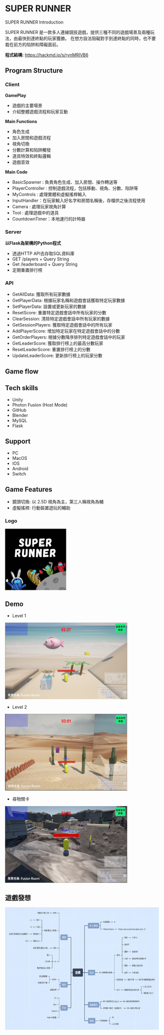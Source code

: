 # SUPER RUNNER
SUPER RUNNER Introduction

SUPER RUNNER 是一款多人連線競技遊戲，提供三種不同的遊戲場景及兩種玩法，由最快到達終點的玩家獲勝。
在想方設法阻礙對手到達終點的同時，也不要栽在前方的陷阱和障礙面前。

**程式結構:** https://hackmd.io/s/rynMRIVB6

## Program Structure

### Client
**GamePlay**
- 遊戲的主要場景
- 介紹整體遊戲流程和玩家互動

**Main Functions**
- 角色生成
- 加入房間和遊戲流程
- 視角切換
- 分數計算和陷阱觸發
- 道具特效和終點邏輯
- 遊戲音效

**Main Code**
- BasicSpawner : 負責角色生成、加入房間、操作轉送等
- PlayerController : 控制遊戲流程，包括移動、視角、分數、陷阱等
- MyControls : 處理實體和虛擬搖桿輸入
- InputHandler：在玩家輸入好名字和房間名稱後，存檔供之後流程使用
- Camera : 處理玩家視角計算
- Tool : 處理遊戲中的道具
- CountdownTimer：本地運行的計時器

### Server

**以Flask為架構的Python程式**
- 透過HTTP API去存取SQL資料庫
- GET /players + Query String
- Get /leaderboard + Query String
- 定期重置排行榜

### API
- GetAllData: 獲取所有玩家數據
- GetPlayerData: 根據玩家名稱和遊戲會話獲取特定玩家數據
- SetPlayerData: 設置或更新玩家的數據
- ResetScore: 重置特定遊戲會話中所有玩家的分數
- ClearSession: 清除特定遊戲會話中所有玩家的數據
- GetSessionPlayers: 獲取特定遊戲會話中的所有玩家
- AddPlayerScore: 增加特定玩家在特定遊戲會話中的分數
- GetOrderPlayers: 根據分數降序排列特定遊戲會話中的玩家
- GetLeaderScore: 獲取排行榜上的最高分數玩家
- ResetLeaderScore: 重置排行榜上的分數
- UpdateLeaderScore: 更新排行榜上的玩家分數


## Game flow

## Tech skills
- Unity 
- Photon Fusion (Host Mode)
- GitHub
- Blender
- MySQL
- Flask

## Support
- PC 
- MacOS
- IOS
- Android
- Switch

## Game Features
- 鏡頭切換: 以 2.5D 視角為主，第三人稱視角為輔
- 虛擬搖桿: 行動裝置遊玩的輔助

### Logo
<img src="SuperRunner_logo.jpg" alt="Description" style="width: 200px; height: 200px;">

## Demo

- Level 1
<img src="SEA.jpg" alt="Description" style="width: 400px; height: 250px;">

- Level 2
<img src="Desert.jpg" alt="Description" style="width: 400px; height: 250px;">

- 尋物關卡
<img src="FPS_level.jpg" alt="Description" style="width: 400px; height: 250px;">

## 遊戲發想
<img src="遊戲發想.png" alt="Description" style="width: 600px; height: 400px;">

